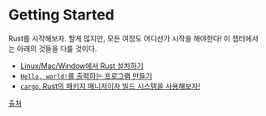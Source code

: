 # Getting Started

Rust를 시작해보자. 할게 많지만, 모든 여정도 어디선가 시작을 해야한다!
이 챕터에서는 아래의 것들을 다룰 것이다. 

* [Linux/Mac/Window에서 Rust 설치하기](./Installation.md)
* [`Hello, world!`를 출력하는 프로그램 만들기](./HelloWorld.md)
* [`cargo`, Rust의 패키지 매니저이자 빌드 시스템을 사용해보자!](./HelloCargo.md)


[출처](https://doc.rust-lang.org/book/ch01-00-getting-started.html)
